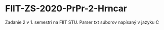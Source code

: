 # FIIT-ZS-2020-PrPr-2-Hrncar
 
Zadanie 2 v 1. semestri na FIIT STU. Parser txt súborov napísaný v jazyku C
